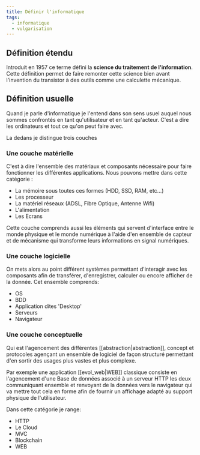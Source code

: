 ```yaml
---
title: Définir l'informatique
tags:
  - informatique
  - vulgarisation
---
```


## Définition étendu

Introduit en 1957 ce terme défini la **science du traitement de l'information**. Cette définition permet de faire remonter cette science bien avant l'invention du transistor à des outils comme une calculette mécanique.

## Définition usuelle

Quand je parle d'informatique je l'entend dans son sens usuel auquel nous sommes confrontés en tant qu'utilisateur et en tant qu'acteur. C'est a dire les ordinateurs et tout ce qu'on peut faire avec.

La dedans je distingue trois couches

### Une couche matérielle

C'est à dire l'ensemble des matériaux et composants nécessaire pour faire fonctionner les différentes applications. Nous pouvons mettre dans cette catégorie :

- La mémoire sous toutes ces formes (HDD, SSD, RAM, etc...)
- Les processeur
- La matériel réseaux (ADSL, Fibre Optique, Antenne Wifi)
- L'alimentation
- Les Ecrans

Cette couche comprends aussi les éléments qui servent d'interface entre le monde physique et le monde numérique à l'aide d'en ensemble de capteur et de mécanisme qui transforme leurs informations en signal numériques.

### Une couche logicielle

On mets alors au point différent systèmes permettant d'interagir avec les composants afin de transférer, d'enregistrer, calculer ou encore afficher de la donnée. Cet ensemble comprends:

- OS
- BDD
- Application dites 'Desktop'
- Serveurs
- Navigateur

### Une couche conceptuelle

Qui est l'agencement des différentes [[abstraction|abstraction]], concept et protocoles agençant un ensemble de logiciel de façon structuré permettant d'en sortir des usages plus vastes et plus complexe.

Par exemple une application [[evol_web|WEB]] classique consiste en l'agencement d'une Base de données associé à un serveur HTTP les deux communiquant ensemble et renvoyant de la données vers le navigateur qui va mettre tout cela en forme afin de fournir un affichage adapté au support physique de l'utilisateur.

Dans cette catégorie je range:

- HTTP
- Le Cloud
- MVC
- Blockchain
- WEB
